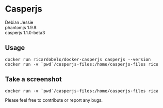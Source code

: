 # Casperjs 

Debian Jessie<br>
phantomjs 1.9.8<br>
casperjs 1.1.0-beta3<br>

## Usage ##
<pre>
docker run ricardobelo/docker-casperjs casperjs --version
docker run -v `pwd`/casperjs-files:/home/casperjs-files ricardobelo/docker-casperjs casperjs /home/casperjs-files/sample.js
</pre>

## Take a screenshot ##
<pre>
docker run -v `pwd`/casperjs-files:/home/casperjs-files ricardobelo/docker-casperjs casperjs test /home/casperjs-files/capture.js
</pre>

Please feel free to contribute or report any bugs.
